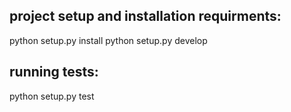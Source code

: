 ## project setup and installation requirments:
python setup.py install
python setup.py develop
## running tests:
python setup.py test
